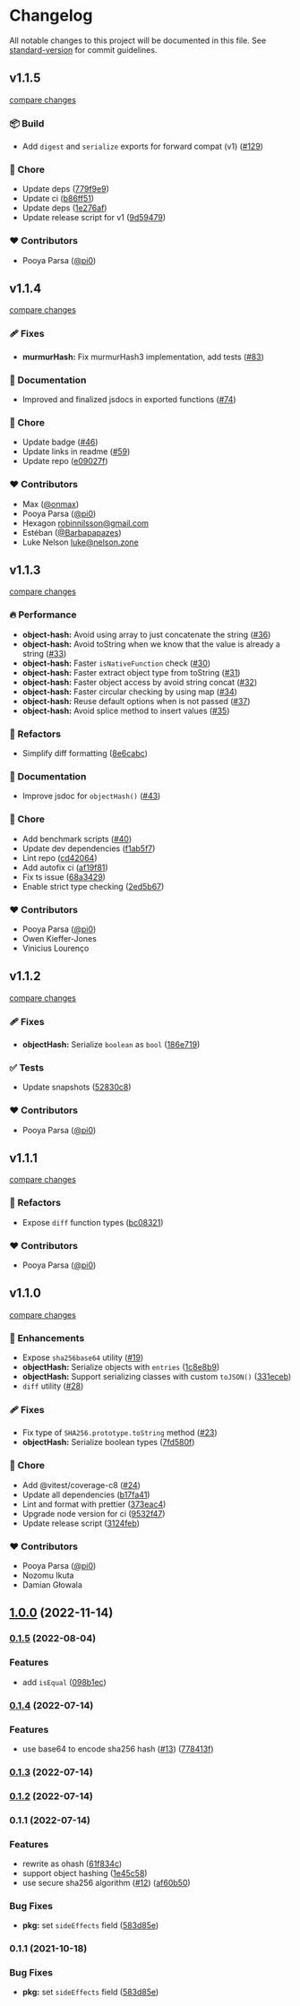 # Changelog

All notable changes to this project will be documented in this file. See [standard-version](https://github.com/conventional-changelog/standard-version) for commit guidelines.

## v1.1.5

[compare changes](https://github.com/unjs/ohash/compare/v1.1.4...v1.1.5)

### 📦 Build

- Add `digest` and `serialize` exports for forward compat (v1) ([#129](https://github.com/unjs/ohash/pull/129))

### 🏡 Chore

- Update deps ([779f9e9](https://github.com/unjs/ohash/commit/779f9e9))
- Update ci ([b86ff51](https://github.com/unjs/ohash/commit/b86ff51))
- Update deps ([1e276af](https://github.com/unjs/ohash/commit/1e276af))
- Update release script for v1 ([9d59479](https://github.com/unjs/ohash/commit/9d59479))

### ❤️ Contributors

- Pooya Parsa ([@pi0](https://github.com/pi0))

## v1.1.4

[compare changes](https://github.com/unjs/ohash/compare/v1.1.3...v1.1.4)

### 🩹 Fixes

- **murmurHash:** Fix murmurHash3 implementation, add tests ([#83](https://github.com/unjs/ohash/pull/83))

### 📖 Documentation

- Improved and finalized jsdocs in exported functions ([#74](https://github.com/unjs/ohash/pull/74))

### 🏡 Chore

- Update badge ([#46](https://github.com/unjs/ohash/pull/46))
- Update links in readme ([#59](https://github.com/unjs/ohash/pull/59))
- Update repo ([e09027f](https://github.com/unjs/ohash/commit/e09027f))

### ❤️ Contributors

- Max ([@onmax](http://github.com/onmax))
- Pooya Parsa ([@pi0](http://github.com/pi0))
- Hexagon <robinnilsson@gmail.com>
- Estéban ([@Barbapapazes](http://github.com/Barbapapazes))
- Luke Nelson <luke@nelson.zone>

## v1.1.3

[compare changes](https://github.com/unjs/ohash/compare/v1.1.2...v1.1.3)

### 🔥 Performance

- **object-hash:** Avoid using array to just concatenate the string ([#36](https://github.com/unjs/ohash/pull/36))
- **object-hash:** Avoid toString when we know that the value is already a string ([#33](https://github.com/unjs/ohash/pull/33))
- **object-hash:** Faster `isNativeFunction` check ([#30](https://github.com/unjs/ohash/pull/30))
- **object-hash:** Faster extract object type from toString ([#31](https://github.com/unjs/ohash/pull/31))
- **object-hash:** Faster object access by avoid string concat ([#32](https://github.com/unjs/ohash/pull/32))
- **object-hash:** Faster circular checking by using map ([#34](https://github.com/unjs/ohash/pull/34))
- **object-hash:** Reuse default options when is not passed ([#37](https://github.com/unjs/ohash/pull/37))
- **object-hash:** Avoid splice method to insert values ([#35](https://github.com/unjs/ohash/pull/35))

### 💅 Refactors

- Simplify diff formatting ([8e6cabc](https://github.com/unjs/ohash/commit/8e6cabc))

### 📖 Documentation

- Improve jsdoc for `objectHash()` ([#43](https://github.com/unjs/ohash/pull/43))

### 🏡 Chore

- Add benchmark scripts ([#40](https://github.com/unjs/ohash/pull/40))
- Update dev dependencies ([f1ab5f7](https://github.com/unjs/ohash/commit/f1ab5f7))
- Lint repo ([cd42064](https://github.com/unjs/ohash/commit/cd42064))
- Add autofix ci ([af19f81](https://github.com/unjs/ohash/commit/af19f81))
- Fix ts issue ([68a3429](https://github.com/unjs/ohash/commit/68a3429))
- Enable strict type checking ([2ed5b67](https://github.com/unjs/ohash/commit/2ed5b67))

### ❤️  Contributors

- Pooya Parsa ([@pi0](http://github.com/pi0))
- Owen Kieffer-Jones 
- Vinicius Lourenço

## v1.1.2

[compare changes](https://github.com/unjs/ohash/compare/v1.1.1...v1.1.2)


### 🩹 Fixes

  - **objectHash:** Serialize `boolean` as `bool` ([186e719](https://github.com/unjs/ohash/commit/186e719))

### ✅ Tests

  - Update snapshots ([52830c8](https://github.com/unjs/ohash/commit/52830c8))

### ❤️  Contributors

- Pooya Parsa ([@pi0](http://github.com/pi0))

## v1.1.1

[compare changes](https://github.com/unjs/ohash/compare/v1.1.0...v1.1.1)


### 💅 Refactors

  - Expose `diff` function types ([bc08321](https://github.com/unjs/ohash/commit/bc08321))

### ❤️  Contributors

- Pooya Parsa ([@pi0](http://github.com/pi0))

## v1.1.0

[compare changes](https://github.com/unjs/ohash/compare/v1.0.0...v1.1.0)


### 🚀 Enhancements

  - Expose `sha256base64` utility ([#19](https://github.com/unjs/ohash/pull/19))
  - **objectHash:** Serialize objects with `entries` ([1c8e8b9](https://github.com/unjs/ohash/commit/1c8e8b9))
  - **objectHash:** Support serializing classes with custom `toJSON()` ([331eceb](https://github.com/unjs/ohash/commit/331eceb))
  - `diff` utility ([#28](https://github.com/unjs/ohash/pull/28))

### 🩹 Fixes

  - Fix type of `SHA256.prototype.toString` method ([#23](https://github.com/unjs/ohash/pull/23))
  - **objectHash:** Serialize boolean types ([7fd580f](https://github.com/unjs/ohash/commit/7fd580f))

### 🏡 Chore

  - Add @vitest/coverage-c8 ([#24](https://github.com/unjs/ohash/pull/24))
  - Update all dependencies ([b17fa41](https://github.com/unjs/ohash/commit/b17fa41))
  - Lint and format with prettier ([373eac4](https://github.com/unjs/ohash/commit/373eac4))
  - Upgrade node version for ci ([9532f47](https://github.com/unjs/ohash/commit/9532f47))
  - Update release script ([3124feb](https://github.com/unjs/ohash/commit/3124feb))

### ❤️  Contributors

- Pooya Parsa ([@pi0](http://github.com/pi0))
- Nozomu Ikuta 
- Damian Głowala

## [1.0.0](https://github.com/unjs/ohash/compare/v0.1.5...v1.0.0) (2022-11-14)

### [0.1.5](https://github.com/unjs/ohash/compare/v0.1.4...v0.1.5) (2022-08-04)


### Features

* add `isEqual` ([098b1ec](https://github.com/unjs/ohash/commit/098b1ec82d858a740b719d278e24ebbc6a5aebef))

### [0.1.4](https://github.com/unjs/ohash/compare/v0.1.3...v0.1.4) (2022-07-14)


### Features

* use base64 to encode sha256 hash ([#13](https://github.com/unjs/ohash/issues/13)) ([778413f](https://github.com/unjs/ohash/commit/778413f5a848fb310dd08b17bbe65f2564ba2222))

### [0.1.3](https://github.com/unjs/ohash/compare/v0.1.2...v0.1.3) (2022-07-14)

### [0.1.2](https://github.com/unjs/ohash/compare/v0.1.1...v0.1.2) (2022-07-14)

### 0.1.1 (2022-07-14)


### Features

* rewrite as ohash ([61f834c](https://github.com/unjs/ohash/commit/61f834c7ffed805795b01f92a5eeea20ecba2f8e))
* support object hashing ([1e45c58](https://github.com/unjs/ohash/commit/1e45c5880b73ae74ac655532f2cfac74dffc262f))
* use secure sha256 algorithm ([#12](https://github.com/unjs/ohash/issues/12)) ([af60b50](https://github.com/unjs/ohash/commit/af60b50cec577ced43f1035b858601383b8fdf57))


### Bug Fixes

* **pkg:** set `sideEffects` field ([583d85e](https://github.com/unjs/ohash/commit/583d85e8ab96ef0da15aa897f7893fbb5ea44d8f))

### 0.1.1 (2021-10-18)


### Bug Fixes

* **pkg:** set `sideEffects` field ([583d85e](https://github.com/unjs/murmurhash-es/commit/583d85e8ab96ef0da15aa897f7893fbb5ea44d8f))

